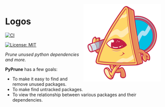 <img src="https://raw.githubusercontent.com/maciejhirsz/logos/master/logos.svg?sanitize=true" alt="Logos logo" width="250" align="right">

# Logos

[![CI](https://github.com/bnkc/pyprune/actions/workflows/ci.yml/badge.svg)](https://github.com/bnkc/pyprune/actions/workflows/ci.yml)
<!-- [![Crates.io version shield](https://img.shields.io/crates/v/logos.svg)](https://crates.io/crates/logos) -->
<!-- [![Docs](https://docs.rs/logos/badge.svg)](https://docs.rs/logos) -->
 [![License: MIT](https://img.shields.io/badge/License-MIT-yellow.svg)](https://opensource.org/licenses/MIT)

_Prune unused python dependencies and more._

**PyPrune** has a few goals:

+ To make it easy to find and remove unused packages.
+ To make find untracked packages.
+ To view the relationship between various packages and their dependencies. 

<!-- To achieve those, **Logos**:

+ Combines all token definitions into a single [deterministic state machine](https://en.wikipedia.org/wiki/Deterministic_finite_automaton).
+ Optimizes branches into [lookup tables](https://en.wikipedia.org/wiki/Lookup_table) or [jump tables](https://en.wikipedia.org/wiki/Branch_table).
+ Prevents [backtracking](https://en.wikipedia.org/wiki/ReDoS) inside token definitions.
+ [Unwinds loops](https://en.wikipedia.org/wiki/Loop_unrolling), and batches reads to minimize bounds checking.
+ Does all of that heavy lifting at compile time.

## Example

```rust
 use logos::Logos;

 #[derive(Logos, Debug, PartialEq)]
 #[logos(skip r"[ \t\n\f]+")] // Ignore this regex pattern between tokens
 enum Token {
     // Tokens can be literal strings, of any length.
     #[token("fast")]
     Fast,

     #[token(".")]
     Period,

     // Or regular expressions.
     #[regex("[a-zA-Z]+")]
     Text,
 }

 fn main() {
     let mut lex = Token::lexer("Create ridiculously fast Lexers.");

     assert_eq!(lex.next(), Some(Ok(Token::Text)));
     assert_eq!(lex.span(), 0..6);
     assert_eq!(lex.slice(), "Create");

     assert_eq!(lex.next(), Some(Ok(Token::Text)));
     assert_eq!(lex.span(), 7..19);
     assert_eq!(lex.slice(), "ridiculously");

     assert_eq!(lex.next(), Some(Ok(Token::Fast)));
     assert_eq!(lex.span(), 20..24);
     assert_eq!(lex.slice(), "fast");

     assert_eq!(lex.next(), Some(Ok(Token::Text)));
     assert_eq!(lex.slice(), "Lexers");
     assert_eq!(lex.span(), 25..31);

     assert_eq!(lex.next(), Some(Ok(Token::Period)));
     assert_eq!(lex.span(), 31..32);
     assert_eq!(lex.slice(), ".");

     assert_eq!(lex.next(), None);
 }
```

For more examples and documentation, please refer to the
[Logos handbook](https://maciejhirsz.github.io/logos/) or the
[crate documentation](https://docs.rs/logos/latest/logos/).

## How fast?

Ridiculously fast!

```norust
test identifiers                       ... bench:         647 ns/iter (+/- 27) = 1204 MB/s
test keywords_operators_and_punctators ... bench:       2,054 ns/iter (+/- 78) = 1037 MB/s
test strings                           ... bench:         553 ns/iter (+/- 34) = 1575 MB/s
```

## Acknowledgements

+ [Pedrors](https://pedrors.pt/) for the **Logos** logo.

## Thank you

**Logos** is very much a labor of love. If you find it useful, consider
[getting me some coffee](https://github.com/sponsors/maciejhirsz). ☕

If you'd like to contribute to Logos, then consider reading the
[Contributing guide](https://maciejhirsz.github.io/logos/contributing).

## License

This code is distributed under the terms of both the MIT license
and the Apache License (Version 2.0), choose whatever works for you.

See [LICENSE-APACHE](LICENSE-APACHE) and [LICENSE-MIT](LICENSE-MIT) for details. -->